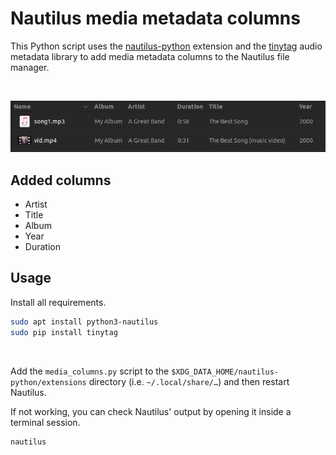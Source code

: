
# Nautilus media metadata columns

This Python script uses the [nautilus-python](https://gitlab.gnome.org/GNOME/nautilus-python) extension and the [tinytag](https://github.com/tinytag/tinytag) audio metadata library to add media metadata columns to the Nautilus file manager.

<br>
<p align="center"><img margin-left="auto" src="./screenshot.png"></p>

## Added columns

- Artist
- Title
- Album
- Year
- Duration

## Usage

Install all requirements.
```bash
sudo apt install python3-nautilus
sudo pip install tinytag
```
<br>

Add the `media_columns.py` script to the `$XDG_DATA_HOME/nautilus-python/extensions` directory (i.e. `~/.local/share/…`) and then restart Nautilus.

If not working, you can check Nautilus' output by opening it inside a terminal session.
```bash
nautilus
```
<br>
